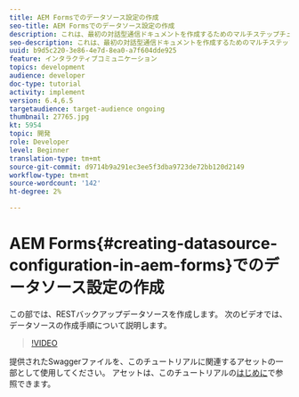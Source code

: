 ```yaml
---
title: AEM Formsでのデータソース設定の作成
seo-title: AEM Formsでのデータソース設定の作成
description: これは、最初の対話型通信ドキュメントを作成するためのマルチステップチュートリアルのパート2です。 この部では、RESTバックアップデータソースを作成します。  次のビデオでは、データソースの作成手順について説明します。
seo-description: これは、最初の対話型通信ドキュメントを作成するためのマルチステップチュートリアルのパート2です。 この部では、RESTバックアップデータソースを作成します。  次のビデオでは、データソースの作成手順について説明します。
uuid: b9d5c220-3e86-4e7d-8ea0-a7f604dde925
feature: インタラクティブコミュニケーション
topics: development
audience: developer
doc-type: tutorial
activity: implement
version: 6.4,6.5
targetaudience: target-audience ongoing
thumbnail: 27765.jpg
kt: 5954
topic: 開発
role: Developer
level: Beginner
translation-type: tm+mt
source-git-commit: d9714b9a291ec3ee5f3dba9723de72bb120d2149
workflow-type: tm+mt
source-wordcount: '142'
ht-degree: 2%

---
```



# AEM Forms{#creating-datasource-configuration-in-aem-forms}でのデータソース設定の作成

この部では、RESTバックアップデータソースを作成します。  次のビデオでは、データソースの作成手順について説明します。

>[!VIDEO](https://video.tv.adobe.com/v/27765/?quality=9&learn=on)

提供されたSwaggerファイルを、このチュートリアルに関連するアセットの一部として使用してください。 アセットは、このチュートリアルの[はじめに](introduction.md)で参照できます。
